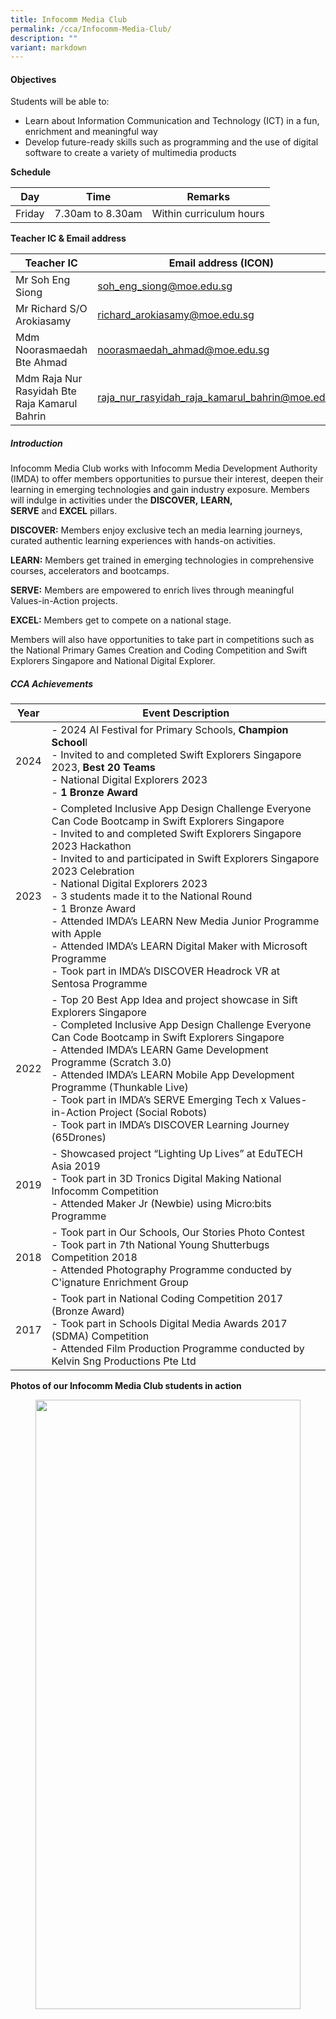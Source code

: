 ```yaml
---
title: Infocomm Media Club
permalink: /cca/Infocomm-Media-Club/
description: ""
variant: markdown
---
```

#### **Objectives**

  
Students will be able to:  
  

*   Learn about Information Communication and Technology (ICT) in a fun, enrichment and meaningful way
*   Develop future-ready skills such as programming and the use of digital software to create a variety of multimedia products

  

**Schedule**

  

| Day | Time | Remarks |
| --- | --- | --- |
| Friday | 7.30am to 8.30am | Within curriculum hours |

  

**Teacher IC &amp; Email address**

  

| Teacher IC | Email address (ICON) |
| --- | --- |
| Mr Soh Eng Siong | soh_eng_siong@moe.edu.sg |
| Mr Richard S/O Arokiasamy | richard_arokiasamy@moe.edu.sg |
| Mdm Noorasmaedah Bte Ahmad | noorasmaedah_ahmad@moe.edu.sg |
| Mdm Raja Nur Rasyidah Bte Raja Kamarul Bahrin | raja_nur_rasyidah_raja_kamarul_bahrin@moe.edu.sg |

##### **Introduction**

Infocomm Media Club works with Infocomm Media Development Authority (IMDA) to offer members opportunities to pursue their interest, deepen their learning in emerging technologies and gain industry exposure. Members will indulge in activities under the&nbsp;**DISCOVER,**&nbsp;**LEARN, SERVE**&nbsp;and&nbsp;**EXCEL**&nbsp;pillars.

  

**DISCOVER:**&nbsp;Members enjoy exclusive tech an media learning journeys, curated authentic learning experiences with hands-on activities.

  

**LEARN:**&nbsp;Members get trained in emerging technologies in comprehensive courses, accelerators and bootcamps.

  

**SERVE:**&nbsp;Members are empowered to enrich lives through meaningful Values-in-Action projects.

  

**EXCEL:**&nbsp;Members get to compete on a national stage.

  

Members will also have opportunities to take part in competitions such as the National Primary Games Creation and Coding Competition and Swift Explorers Singapore and National Digital Explorer.

  

##### **CCA Achievements**



| Year | Event Description | 
| -------- | -------- | 
| 2024     | - 2024 AI Festival for Primary Schools, **Champion School**l  <br> - Invited to and completed Swift Explorers Singapore 2023, **Best 20 Teams** <br> - National Digital Explorers 2023   <br> - **1 Bronze Award** <br> 
| 2023     | - Completed Inclusive App Design Challenge Everyone Can Code Bootcamp in Swift Explorers Singapore  <br> - Invited to and completed Swift Explorers Singapore 2023 Hackathon <br> - Invited to and participated in Swift Explorers Singapore 2023 Celebration  <br> - National Digital Explorers 2023   <br> - 3 students made it to the National Round <br> - 1 Bronze Award <br> - Attended IMDA’s LEARN New Media Junior  Programme with Apple  <br> - Attended IMDA’s LEARN Digital Maker with Microsoft Programme  <br> - Took part in IMDA’s DISCOVER Headrock VR at Sentosa Programme    |
| 2022     | - Top 20 Best App Idea and project showcase in Sift Explorers Singapore <br> - Completed Inclusive App Design Challenge Everyone Can Code Bootcamp in Swift Explorers Singapore <br> - Attended IMDA’s LEARN Game Development Programme (Scratch 3.0) <br> - Attended IMDA’s LEARN Mobile App Development Programme  (Thunkable Live) <br> - Took part in IMDA’s SERVE Emerging Tech x Values-in-Action Project (Social Robots) <br> - Took part in IMDA’s DISCOVER Learning Journey (65Drones)    |
| 2019     | - Showcased project “Lighting Up Lives” at EduTECH Asia 2019 <br> - Took part in 3D Tronics Digital Making National Infocomm Competition <br> - Attended Maker Jr (Newbie) using Micro:bits Programme     | 
| 2018     | - Took part in Our Schools, Our Stories Photo Contest <br> - Took part in 7th National Young Shutterbugs Competition 2018 <br> - Attended Photography Programme conducted by  C'ignature Enrichment Group     |
| 2017     | - Took part in National Coding Competition 2017 (Bronze Award) <br> - Took part in Schools Digital Media Awards 2017 (SDMA) Competition <br> - Attended Film Production Programme conducted by Kelvin Sng Productions Pte Ltd     | 


**Photos of our Infocomm Media Club students in action**

<figure>

<img style="width:100%;height:50%" src="/images/Our%20Curriculum/Departments/CCA/Infocomm%20Media%20Club/infocomm_drone_2.jpg">
<br>
<img style="width:100%;height:50%" src="/images/Our%20Curriculum/Departments/CCA/Infocomm%20Media%20Club/infocomm_drone_3.jpg">
	<figcaption> <strong> Dream Adventure Workshop. The workshop was conducted by GSATech through IMDA.   </strong> </figcaption>
<br>	
<img style="width:100%;height:50%" src="/images/Our%20Curriculum/Departments/CCA/Infocomm%20Media%20Club/infocomm_3.png">
<br>	
<img style="width:100%;height:50%" src="/images/Our%20Curriculum/Departments/CCA/Infocomm%20Media%20Club/infocomm_4.png">
<img style="width:100%;height:50%" src="/images/Our%20Curriculum/Departments/CCA/Infocomm%20Media%20Club/infocomm_2024-1.jpg">


	
<figcaption> <strong> Students presenting their projects in the IMDAs LEARN Immersive New Media Junior Programme with Apple and Digital Maker with Microsoft Programme. </strong> </figcaption>

</figure>




<figure>

<img style="width:100%;height:50%" src="/images/Our%20Curriculum/Departments/CCA/Infocomm%20Media%20Club/infocomm_2024-3.jpg">

<figcaption> <strong> Students at the Swift Explorers Singapore 2023 Celebration Swift Explorers Singapore Graduation Ceremony Showcase. </strong> </figcaption>

</figure>


<figure>

<img style="width:100%;height:50%" src="/images/Our%20Curriculum/Departments/CCA/Infocomm%20Media%20Club/infocomm_2024-4.jpg">

<figcaption> <strong> Students at the National Digital Explorers 2023 National Round. </strong> </figcaption>

</figure>
